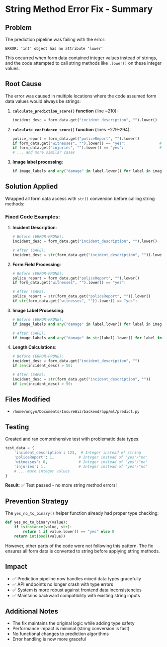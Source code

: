 # String Method Error Fix - Summary

## Problem

The prediction pipeline was failing with the error:

```
ERROR: 'int' object has no attribute 'lower'
```

This occurred when form data contained integer values instead of strings, and the code attempted to call string methods like `.lower()` on these integer values.

## Root Cause

The error was caused in multiple locations where the code assumed form data values would always be strings:

1. **`calculate_prediction_score()` function** (line ~210):

   ```python
   incident_desc = form_data.get("incident_description", "").lower()  # ERROR if incident_description is int
   ```

2. **`calculate_confidence_score()` function** (lines ~279-294):

   ```python
   police_report = form_data.get("policeReport", "").lower()          # ERROR if policeReport is int
   if form_data.get("witnesses", "").lower() == "yes":               # ERROR if witnesses is int
   if form_data.get("injuries", "").lower() == "yes":                # ERROR if injuries is int
   # ... and more similar cases
   ```

3. **Image label processing**:
   ```python
   if image_labels and any("damage" in label.lower() for label in image_labels):  # ERROR if label is not string
   ```

## Solution Applied

Wrapped all form data access with `str()` conversion before calling string methods:

### Fixed Code Examples:

1. **Incident Description**:

   ```python
   # Before (ERROR-PRONE):
   incident_desc = form_data.get("incident_description", "").lower()

   # After (SAFE):
   incident_desc = str(form_data.get("incident_description", "")).lower()
   ```

2. **Form Field Processing**:

   ```python
   # Before (ERROR-PRONE):
   police_report = form_data.get("policeReport", "").lower()
   if form_data.get("witnesses", "").lower() == "yes":

   # After (SAFE):
   police_report = str(form_data.get("policeReport", "")).lower()
   if str(form_data.get("witnesses", "")).lower() == "yes":
   ```

3. **Image Label Processing**:

   ```python
   # Before (ERROR-PRONE):
   if image_labels and any("damage" in label.lower() for label in image_labels):

   # After (SAFE):
   if image_labels and any("damage" in str(label).lower() for label in image_labels):
   ```

4. **Length Calculations**:

   ```python
   # Before (ERROR-PRONE):
   incident_desc = form_data.get("incident_description", "")
   if len(incident_desc) > 50:

   # After (SAFE):
   incident_desc = str(form_data.get("incident_description", ""))
   if len(incident_desc) > 50:
   ```

## Files Modified

- `/home/ongyn/Documents/InsureWiz/backend/app/ml/predict.py`

## Testing

Created and ran comprehensive test with problematic data types:

```python
test_data = {
    'incident_description': 123,  # Integer instead of string
    'policeReport': 1,           # Integer instead of "yes"/"no"
    'witnesses': 0,              # Integer instead of "yes"/"no"
    'injuries': 1,               # Integer instead of "yes"/"no"
    # ... more integer values
}
```

**Result**: ✅ Test passed - no more string method errors!

## Prevention Strategy

The `yes_no_to_binary()` helper function already had proper type checking:

```python
def yes_no_to_binary(value):
    if isinstance(value, str):
        return 1 if value.lower() == "yes" else 0
    return int(bool(value))
```

However, other parts of the code were not following this pattern. The fix ensures all form data is converted to string before applying string methods.

## Impact

- ✅ Prediction pipeline now handles mixed data types gracefully
- ✅ API endpoints no longer crash with type errors
- ✅ System is more robust against frontend data inconsistencies
- ✅ Maintains backward compatibility with existing string inputs

## Additional Notes

- The fix maintains the original logic while adding type safety
- Performance impact is minimal (string conversion is fast)
- No functional changes to prediction algorithms
- Error handling is now more graceful

